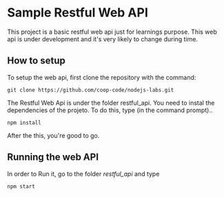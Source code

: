 # Sample Restful Web API

This project is a basic restful web api just for learnings purpose. This web api is under development and it's very likely to change during time.

## How to setup

To setup the web api, first clone the repository with the command:
```
git clone https://github.com/coop-code/nodejs-labs.git
``` 

The Restful Web Api is under the folder restful_api.
You need to instal the dependencies of the projeto. To do this, type (in the command prompt)..

```npm install``` 

After the this, you're good to go.


## Running the web API

In order to Run it, go to the folder *restful_api* and type 

```npm start```
